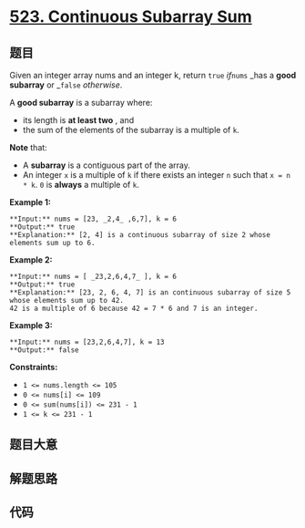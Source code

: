 # [523. Continuous Subarray Sum](https://leetcode.com/problems/continuous-subarray-sum)

## 题目

Given an integer array nums and an integer k, return `true` _if_`nums` _has a
**good subarray** or _`false` _otherwise_.

A **good subarray** is a subarray where:

  * its length is **at least two** , and
  * the sum of the elements of the subarray is a multiple of `k`.

**Note** that:

  * A **subarray** is a contiguous part of the array.
  * An integer `x` is a multiple of `k` if there exists an integer `n` such that `x = n * k`. `0` is **always** a multiple of `k`.



**Example 1:**

    
    
    **Input:** nums = [23, _2,4_ ,6,7], k = 6
    **Output:** true
    **Explanation:** [2, 4] is a continuous subarray of size 2 whose elements sum up to 6.
    

**Example 2:**

    
    
    **Input:** nums = [ _23,2,6,4,7_ ], k = 6
    **Output:** true
    **Explanation:** [23, 2, 6, 4, 7] is an continuous subarray of size 5 whose elements sum up to 42.
    42 is a multiple of 6 because 42 = 7 * 6 and 7 is an integer.
    

**Example 3:**

    
    
    **Input:** nums = [23,2,6,4,7], k = 13
    **Output:** false
    



**Constraints:**

  * `1 <= nums.length <= 105`
  * `0 <= nums[i] <= 109`
  * `0 <= sum(nums[i]) <= 231 - 1`
  * `1 <= k <= 231 - 1`


## 题目大意

## 解题思路

## 代码

```javascript

```
